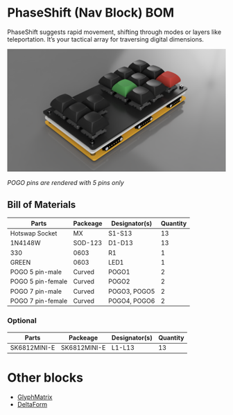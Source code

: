 # PhaseShift (Nav Block) BOM

PhaseShift suggests rapid movement, shifting through modes or layers like teleportation. It’s your tactical array for traversing digital dimensions.

![](../img/PhaseShift-side-view.png)

*POGO pins are rendered with 5 pins only*

## Bill of Materials

| Parts             | Packeage    | Designator(s)                        | Quantity |
|-------------------|-------------|--------------------------------------|----------|
| Hotswap Socket    | MX          | S1-S13                               | 13       |
| 1N4148W           | SOD-123     | D1-D13                               | 13       |
| 330               | 0603        | R1                                   | 1        |
| GREEN             | 0603        | LED1                                 | 1        |
| POGO 5 pin-male   | Curved      | POGO1                                | 2        |
| POGO 5 pin-female | Curved      | POGO2                                | 2        |
| POGO 7 pin-male   | Curved      | POGO3, POGO5                         | 2        |
| POGO 7 pin-female | Curved      | POGO4, POGO6                         | 2        |

### Optional

| Parts          | Packeage    | Designator(s)                        | Quantity |
|----------------|-------------|--------------------------------------|----------|
| SK6812MINI-E   | SK6812MINI-E| L1-L13                               | 13       |

# Other blocks

* [GlyphMatrix](README.md)
* [DeltaForm](bom-deltaform.md)